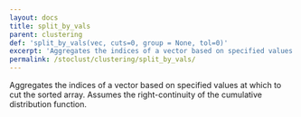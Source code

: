 ```yaml
---
layout: docs
title: split_by_vals
parent: clustering
def: 'split_by_vals(vec, cuts=0, group = None, tol=0)'
excerpt: 'Aggregates the indices of a vector based on specified values at which to cut the sorted array. Assumes the right-continuity of the cumulative distribution function.'
permalink: /stoclust/clustering/split_by_vals/
---
```


Aggregates the indices of a vector based on specified
values at which to cut the sorted array. Assumes the
right-continuity of the cumulative distribution function.